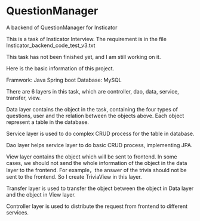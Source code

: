 # QuestionManager
A backend of QuestionManager for Insticator

This is a task of Insticator Interview. The requirement is in the file Insticator_backend_code_test_v3.txt

This task has not been finished yet, and I am still working on it.

Here is the basic information of this project.

Framwork: Java Spring boot
Database: MySQL

There are 6 layers in this task, which are controller, dao, data, service, transfer, view.

Data layer contains the object in the task, containing the four types of questions, user and the relation between the objects above. Each object represent a table in the database.

Service layer is used to do complex CRUD process for the table in database.

Dao layer helps service layer to do basic CRUD process, implementing JPA.

View layer contains the object which will be sent to frontend. 
In some cases, we should not send the whole information of the object in the data layer to the frontend. For example，the answer of the trivia should not be sent to the frontend. So I create TriviaView in this layer.

Transfer layer is used to transfer the object between the object in Data layer and the object in View layer.

Controller layer is used to distribute the request from frontend to different services.

